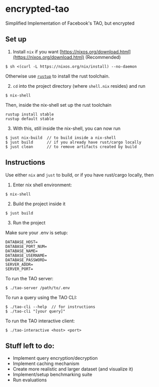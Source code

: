 # encrypted-tao
Simplified Implementation of Facebook's TAO, but encrypted

## Set up
1. Install `nix` if you want [https://nixos.org/download.html](https://nixos.org/download.html) (Recommended)
```
$ sh <(curl -L https://nixos.org/nix/install) --no-daemon
```
Otherwise use [`rustup`](https://github.com/rust-lang/rustup) to install the rust toolchain.

2. `cd` into the project directory (where `shell.nix` resides) and run
```
$ nix-shell
```
Then, inside the nix-shell set up the rust toolchain
```
rustup install stable
rustup default stable
```

3. With this, still inside the nix-shell, you can now run
```
$ just nix-build  // to build inside a nix-shell
$ just build      // if you already have rust/cargo locally
$ just clean      // to remove artifacts created by build
```

## Instructions
Use either `nix` and `just` to build, or if you have rust/cargo locally, then
1. Enter nix shell environment:
```
$ nix-shell
```

2. Build the project inside it
```
$ just build
```

3. Run the project

Make sure your .env is setup:
```
DATABASE_HOST=
DATABASE_PORT_NUM=
DATABASE_NAME=
DATABASE_USERNAME=
DATABASE_PASSWORD=
SERVER_ADDR=
SERVER_PORT=
```

To run the TAO server:
```
$ ./tao-server /path/to/.env
```

To run a query using the TAO CLI:
```
$ ./tao-cli --help  // for instructions
$ ./tao-cli "[your query]"
```

To run the TAO interactive client:
```
$ ./tao-interactive <host> <port>
```


## Stuff left to do:
- Implement query encryption/decryption 
- Implement caching mechanism
- Create more realistic and larger dataset (and visualize it)
- Implement/setup benchmarking suite
- Run evaluations

